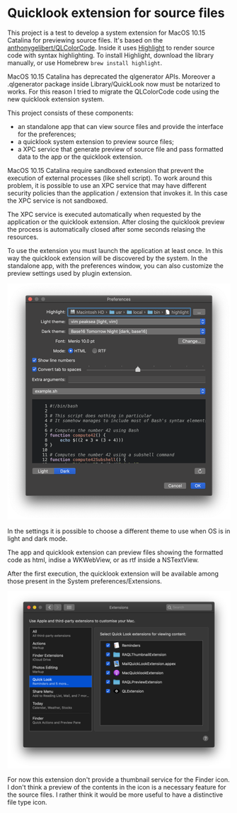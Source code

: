 #  Quicklook extension for source files

This project is a test to develop a system extension for MacOS 10.15 Catalina for previewing source files.
It's based on the [anthonygelibert/QLColorCode](https://github.com/anthonygelibert/QLColorCode).
Inside it uses [Highlight](http://www.andre-simon.de/doku/highlight/en/highlight.php) to render source code with syntax highlighting.
To install Highlight, download the library manually, or use Homebrew `brew install highlight`.

MacOS 10.15 Catalina has deprecated the qlgenerator APIs. Moreover a .qlgenerator package inside Library/QuickLook now must be notarized to works. 
For this reason I tried to migrate the QLColorCode code using the new quicklook extension system.

This project consists of these components:

- an standalone app that can view source files and provide the interface for the preferences;
- a quicklook system extension to preview source files;
- a XPC service that generate preview of source file and pass formatted data to the app or the quicklook extension.

MacOS 10.15 Catalina require sandboxed extension that prevent the execution of external processes (like shell script). 
To work around this problem, it is possible to use an XPC service that may have different security policies than the application / extension that invokes it. In this case the XPC service is not sandboxed.

The XPC service is executed automatically when requested by the application or the quicklook extension. After closing the quicklook preview the process is automatically closed after some seconds relasing the resources.

To use the extension you must launch the application at least once. In this way the quicklook extension will be discovered by the system. In the standalone app, with the preferences window, you can also customize the preview settings used by plugin extension.

![Settings window](settings.png)

In the settings it is possible to choose a different theme to use when OS is in light and dark mode.

The app and quicklook extension can preview files showing the formatted code as html, indise a WKWebView, or as rtf inside a NSTextView.

After the first execution, the quicklook extension will be available among those present in the System preferences/Extensions.

![ System preferences/Extensions](extensions.png)

For now this extension don't provide a thumbnail service for the Finder icon. I don't think a preview of the contents in the icon is a necessary feature for the source files. I rather think it would be more useful to have a distinctive file type icon.
